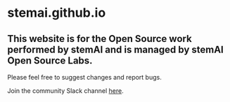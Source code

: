 # stemai.github.io

## This website is for the Open Source work performed by stemAI and is managed by stemAI Open Source Labs. 

Please feel free to suggest changes and report bugs. 

Join the community Slack channel [here](www.stemai.slack.com).
